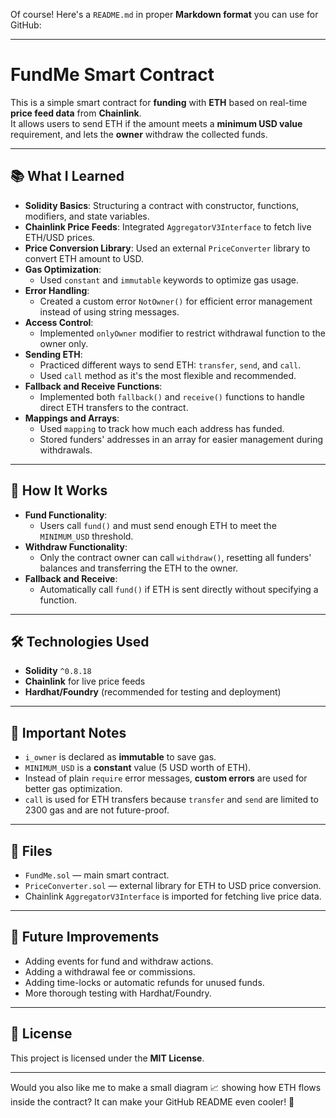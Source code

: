 Of course! Here's a `README.md` in proper **Markdown format** you can use for GitHub:

---

# FundMe Smart Contract

This is a simple smart contract for **funding** with **ETH** based on real-time **price feed data** from **Chainlink**.  
It allows users to send ETH if the amount meets a **minimum USD value** requirement, and lets the **owner** withdraw the collected funds.

---

## 📚 What I Learned

- **Solidity Basics**: Structuring a contract with constructor, functions, modifiers, and state variables.
- **Chainlink Price Feeds**: Integrated `AggregatorV3Interface` to fetch live ETH/USD prices.
- **Price Conversion Library**: Used an external `PriceConverter` library to convert ETH amount to USD.
- **Gas Optimization**:
  - Used `constant` and `immutable` keywords to optimize gas usage.
- **Error Handling**:
  - Created a custom error `NotOwner()` for efficient error management instead of using string messages.
- **Access Control**:
  - Implemented `onlyOwner` modifier to restrict withdrawal function to the owner only.
- **Sending ETH**:
  - Practiced different ways to send ETH: `transfer`, `send`, and `call`.  
  - Used `call` method as it's the most flexible and recommended.
- **Fallback and Receive Functions**:
  - Implemented both `fallback()` and `receive()` functions to handle direct ETH transfers to the contract.
- **Mappings and Arrays**:
  - Used `mapping` to track how much each address has funded.
  - Stored funders' addresses in an array for easier management during withdrawals.

---

## 🔧 How It Works

- **Fund Functionality**:
  - Users call `fund()` and must send enough ETH to meet the `MINIMUM_USD` threshold.
- **Withdraw Functionality**:
  - Only the contract owner can call `withdraw()`, resetting all funders' balances and transferring the ETH to the owner.
- **Fallback and Receive**:
  - Automatically call `fund()` if ETH is sent directly without specifying a function.

---

## 🛠 Technologies Used

- **Solidity** `^0.8.18`
- **Chainlink** for live price feeds
- **Hardhat/Foundry** (recommended for testing and deployment)

---

## 🧠 Important Notes

- `i_owner` is declared as **immutable** to save gas.
- `MINIMUM_USD` is a **constant** value (5 USD worth of ETH).
- Instead of plain `require` error messages, **custom errors** are used for better gas optimization.
- `call` is used for ETH transfers because `transfer` and `send` are limited to 2300 gas and are not future-proof.

---

## 📂 Files

- `FundMe.sol` — main smart contract.
- `PriceConverter.sol` — external library for ETH to USD price conversion.
- Chainlink `AggregatorV3Interface` is imported for fetching live price data.

---

## 🚀 Future Improvements

- Adding events for fund and withdraw actions.
- Adding a withdrawal fee or commissions.
- Adding time-locks or automatic refunds for unused funds.
- More thorough testing with Hardhat/Foundry.

---

## 📜 License

This project is licensed under the **MIT License**.

---

Would you also like me to make a small diagram 📈 showing how ETH flows inside the contract? It can make your GitHub README even cooler! 🚀
